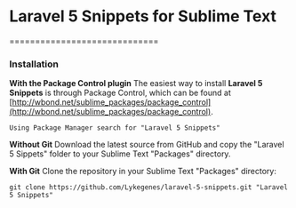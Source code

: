 # Laravel 5 Snippets for Sublime Text
=============================

### Installation
**With the Package Control plugin**
The easiest way to install **Laravel 5 Snippets** is through Package Control, which can be found at [http://wbond.net/sublime_packages/package_control](http://wbond.net/sublime_packages/package_control).

```
Using Package Manager search for "Laravel 5 Snippets"
```

**Without Git**
Download the latest source from GitHub and copy the "Laravel 5 Sippets" folder to your Sublime Text "Packages" directory.

**With Git**
Clone the repository in your Sublime Text "Packages" directory:

```
git clone https://github.com/Lykegenes/laravel-5-snippets.git "Laravel 5 Snippets"
